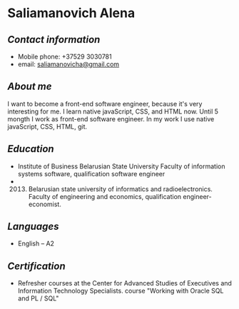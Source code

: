 # **Saliamanovich Alena** 
## *Contact information* 
* Mobile phone: +37529 3030781
* email: saliamanovicha@gmail.com 

## *About me*
I want to become a front-end software engineer, because it's very interesting for me. I learn native javaScript, CSS, and HTML now. Until 5 mongth I work as front-end software engineer. In my work I use native javaScript, CSS, HTML, git. 

## *Education*
* Institute of Business Belarusian State University Faculty of information systems software, qualification software engineer
* 2013. Belarusian state university of informatics and radioelectronics. Faculty of engineering and economics, qualification engineer-economist.

## *Languages*
* English – A2

## *Certification*
* Refresher courses at the Center for Advanced Studies of Executives and Information Technology Specialists. course "Working with Oracle SQL and PL / SQL"
